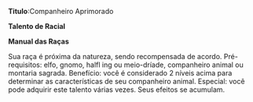 **Titulo**:Companheiro Aprimorado

**Talento de Racial**

**Manual das Raças**

 Sua raça é próxima da natureza, sendo recompensada de acordo. Pré-requisitos: elfo, gnomo, halfl ing ou meio-dríade, companheiro animal ou montaria sagrada. Benefício: você é considerado 2 níveis acima para determinar as características de seu companheiro animal. Especial: você pode adquirir este talento várias vezes. Seus efeitos se acumulam.